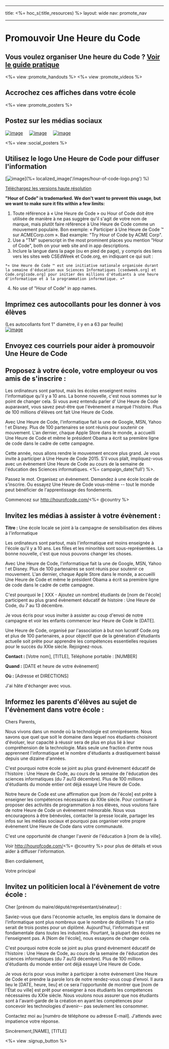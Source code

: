 * * *

title: <%= hoc_s(:title_resources) %> layout: wide nav: promote_nav

* * *

<link rel="stylesheet" type="text/css" href="/css/promote-page.css" />
</link>

# Promouvoir Une Heure du Code

## Vous voulez organiser Une heure du Code ? [Voir le guide pratique](<%= resolve_url('/how-to') %>)

<%= view :promote_handouts %> <%= view :promote_videos %>

<a id="posters"></a>

## Accrochez ces affiches dans votre école

<%= view :promote_posters %>

<a id="social"></a>

## Postez sur les médias sociaux

[![image](/images/fit-250/social-1.jpg)](/images/social-1.jpg)&nbsp;&nbsp;&nbsp;&nbsp; [![image](/images/fit-250/social-2.jpg)](/images/social-2.jpg)&nbsp;&nbsp;&nbsp;&nbsp; [![image](/images/fit-250/social-3.jpg)](/images/social-3.jpg)&nbsp;&nbsp;&nbsp;&nbsp;

<%= view :social_posters %>

<a id="logo"></a>

## Utilisez le logo Une Heure de Code pour diffuser l'information

[![image](<%= localized_image('/images/fit-200/hour-of-code-logo.png') %>)](%= localized_image('/images/hour-of-code-logo.png') %)

[Téléchargez les versions haute résolution](http://images.code.org/share/hour-of-code-logo.zip)

**"Hour of Code" is trademarked. We don't want to prevent this usage, but we want to make sure it fits within a few limits:**

  1. Toute référence à « Une Heure de Code » ou Hour of Code doit être utilisée de manière à ne pas suggère qu'il s'agit de votre nom de marque, mais plutôt faire référence à Une Heure de Code comme un mouvement populaire. Bon exemple: « Participer à Une Heure de Code ™ sur ACMECorp.com ». Bad example: "Try Hour of Code by ACME Corp".
  2. Use a "TM" superscript in the most prominent places you mention "Hour of Code", both on your web site and in app descriptions.
  3. Inclure la langue dans la page (ou en pied de page), y compris des liens vers les sites web CSEdWeek et Code.org, en indiquant ce qui suit :
    
    *« Une Heure de Code ™ est une initiative nationale organisée durant la semaine d'éducation aux Sciences Informatiques [csedweek.org] et Code.org[code.org] pour initier des millions d'étudiants à une heure d'informatique et à la programmation informatique. »*

  4. No use of "Hour of Code" in app names.

<a id="stickers"></a>

## Imprimez ces autocollants pour les donner à vos élèves

(Les autocollants font 1" diamètre, il y en a 63 par feuille)  
[![image](/images/fit-250/hour-of-code-stickers.png)](/images/hour-of-code-stickers.pdf)

<a id="sample-emails"></a>

## Envoyez ces courriels pour aider à promouvoir Une Heure de Code

<a id="email"></a>

## Proposez à votre école, votre employeur ou vos amis de s'inscrire :

Les ordinateurs sont partout, mais les écoles enseignent moins l'informatique qu'il y a 10 ans. La bonne nouvelle, c'est nous sommes sur le point de changer cela. Si vous avez entendu parler d' Une Heure de Code auparavant, vous savez peut-être que l'évènement a marqué l'histoire. Plus de 100 millions d'élèves ont fait Une Heure de Code.

Avec Une Heure de Code, l'informatique fait la une de Google, MSN, Yahoo ! et Disney. Plus de 100 partenaires se sont réunis pour soutenir ce mouvement. L'an dernier, chaque Apple Store dans le monde, a accueilli Une Heure de Code et même le président Obama a écrit sa première ligne de code dans le cadre de cette campagne.

Cette année, nous allons rendre le mouvement encore plus grand. Je vous invite à participer à Une Heure de Code 2015. S'il vous plaît, impliquez-vous avec un évènement Une Heure de Code au cours de la semaine de l'éducation des Sciences informatiques. <%= campaign_date('full') %>.

Passez le mot. Organisez un évènement. Demandez à une école locale de s'inscrire. Ou essayez Une Heure de Code vous-même -- tout le monde peut bénéficier de l'apprentissage des fondements.

Commencez sur http://hourofcode.com/<%= @country %>

<a id="media-pitch"></a>

## Invitez les médias à assister à votre évènement :

**Titre :** Une école locale se joint à la campagne de sensibilisation des élèves à l'informatique

Les ordinateurs sont partout, mais l'informatique est moins enseignée à l'école qu'il y a 10 ans. Les filles et les minorités sont sous-représentées. La bonne nouvelle, c'est que nous pouvons changer les choses.

Avec Une Heure de Code, l'informatique fait la une de Google, MSN, Yahoo ! et Disney. Plus de 100 partenaires se sont réunis pour soutenir ce mouvement. L'an dernier, chaque Apple Store dans le monde, a accueilli Une Heure de Code et même le président Obama a écrit sa première ligne de code dans le cadre de cette campagne.

C'est pourquoi le [ XXX - Ajoutez un nombre] étudiants de [nom de l'école] participent au plus grand évènement éducatif de histoire : Une Heure de Code, du 7 au 13 décembre.

Je vous écris pour vous inviter à assister au coup d'envoi de notre campagne et voir les enfants commencer leur Heure de Code le [DATE].

Une Heure de Code, organisé par l'association à but non lucratif Code.org et plus de 100 partenaires, a pour objectif que de la génération d'étudiants actuelle soit prête pour apprendre les compétences essentielles requises pour le succès du XXIe siècle. Rejoignez-nous.

**Contact :** [Votre nom], [TITLE], Téléphone portable : [NUMBER]

**Quand :** [DATE et heure de votre évènement]

**Où :** [Adresse et DIRECTIONS]

J'ai hâte d'échanger avec vous.

<a id="parents"></a>

## Informez les parents d'élèves au sujet de l'évènement dans votre école :

Chers Parents,

Nous vivons dans un monde où la technologie est omniprésente. Nous savons que quel que soit le domaine dans lequel nos étudiants choisiront d'évoluer, leur capacité à réussir sera de plus en plus lié à leur compréhension de la technologie. Mais seule une fraction d'entre nous apprennent l'informatique et le nombre d'étudiants a drastiquement baissé depuis une dizaine d'années.

C'est pourquoi notre école se joint au plus grand évènement éducatif de l'histoire : Une Heure de Code, au cours de la semaine de l'éducation des sciences informatiques (du 7 au13 décembre). Plus de 100 millions d'étudiants du monde entier ont déjà essayé Une Heure de Code.

Notre heure de Code est une affirmation que [nom de l'école] est prête à enseigner les compétences nécessaires du XXIe siècle. Pour continuer à proposer des activités de programmation à nos élèves, nous voulons faire de notre Heure de Code un évènement mémorable. Nous vous encourageons à être bénévoles, contacter la presse locale, partager les infos sur les médias sociaux et pourquoi pas organiser votre propre évènement Une Heure de Code dans votre communauté.

C'est une opportunité de changer l'avenir de l'éducation à [nom de la ville].

Voir http://hourofcode.com/<%= @country %> pour plus de détails et vous aider à diffuser l'information.

Bien cordialement,

Votre principal

<a id="politicians"></a>

## Invitez un politicien local à l'évènement de votre école :

Cher [prénom du maire/député/représentant/sénateur] :

Saviez-vous que dans l'économie actuelle, les emplois dans le domaine de l'informatique sont plus nombreux que le nombre de diplômés ? Le ratio serait de trois postes pour un diplômé. Aujourd'hui, l'informatique est fondamentale dans *toutes* les industries. Pourtant, la plupart des écoles ne l'enseignent pas. A [Nom de l'école], nous essayons de changer cela.

C'est pourquoi notre école se joint au plus grand évènement éducatif de l'histoire : Une Heure de Code, au cours de la semaine de l'éducation des sciences informatiques (du 7 au13 décembre). Plus de 100 millions d'étudiants du monde entier ont déjà essayé Une Heure de Code.

Je vous écris pour vous inviter à participer à notre évènement Une Heure de Code et prendre la parole lors de notre rendez-vous coup d'envoi. Il aura lieu le [DATE, heure, lieu] et ce sera l'opportunité de montrer que [nom de l'État ou ville] est prêt pour enseigner à nos étudiants les compétences nécessaires du XXIe siècle. Nous voulons nous assurer que nos étudiants sont à l'avant-garde de la création en ayant les compétences pour concevoir les technologies d'avenir-- pas seulement les consommer.

Contactez moi au [numéro de téléphone ou adresse E-mail]. J'attends avec impatience votre réponse.

Sincèrement,[NAME], [TITLE]

<%= view :signup_button %>